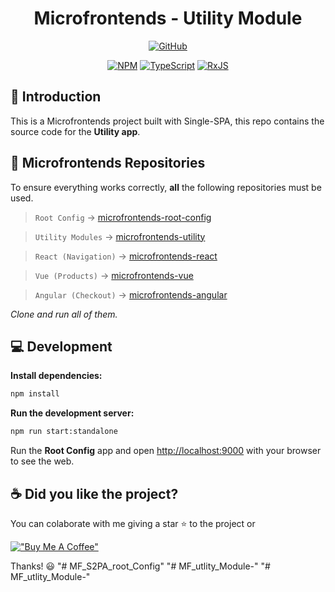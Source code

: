 <div align="center">

# Microfrontends - Utility Module

[![GitHub](https://img.shields.io/github/license/mashape/apistatus.svg)](https://github.com/joacod/microfrontends-utility/blob/main/LICENSE)

[![NPM](https://img.shields.io/badge/NPM-%23CB3837.svg?style=for-the-badge&logo=npm&logoColor=white)](https://www.npmjs.com/)
[![TypeScript](https://img.shields.io/badge/typescript-%23007ACC.svg?style=for-the-badge&logo=typescript&logoColor=white)](https://www.typescriptlang.org/)
[![RxJS](https://img.shields.io/badge/rxjs-%23B7178C.svg?style=for-the-badge&logo=reactivex&logoColor=white)](https://rxjs.dev/)

</div>

## 👋 Introduction

This is a Microfrontends project built with Single-SPA, this repo contains the source code for the **Utility app**.

## 🔶 Microfrontends Repositories

To ensure everything works correctly, **all** the following repositories must be used.

> `Root Config` -> [microfrontends-root-config](https://github.com/joacod/microfrontends-root-config)

> `Utility Modules` -> [microfrontends-utility](https://github.com/joacod/microfrontends-utility)

> `React (Navigation)` -> [microfrontends-react](https://github.com/joacod/microfrontends-react)

> `Vue (Products)` -> [microfrontends-vue](https://github.com/joacod/microfrontends-vue)

> `Angular (Checkout)` -> [microfrontends-angular](https://github.com/joacod/microfrontends-angular)

_Clone and run all of them._

## 💻 Development

**Install dependencies:**

```bash
npm install
```

**Run the development server:**

```bash
npm run start:standalone
```

Run the **Root Config** app and open [http://localhost:9000](http://localhost:9000) with your browser to see the web.

## ☕️ Did you like the project?

You can colaborate with me giving a star ⭐️ to the project or

[!["Buy Me A Coffee"](https://www.buymeacoffee.com/assets/img/custom_images/orange_img.png)](https://www.buymeacoffee.com/joacod)

Thanks! 😃
"# MF_S2PA_root_Config" 
"# MF_utlity_Module-" 
"# MF_utlity_Module-" 
